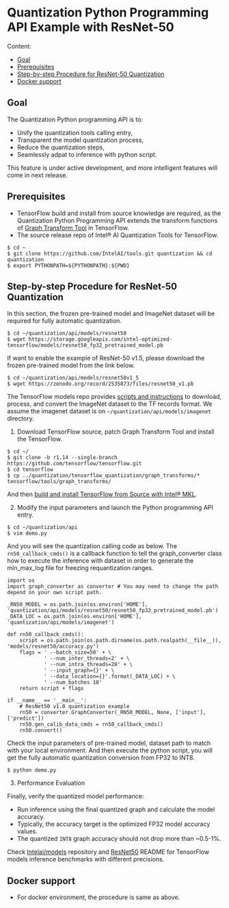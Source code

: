 # Quantization Python Programming API Example with ResNet-50

Content:
* [Goal](#goal)
* [Prerequisites](#prerequisites)
* [Step-by-step Procedure for ResNet-50 Quantization](#step-by-step-procedure-for-resnet-50-quantization)
* [Docker support](#docker-support)



## Goal

The Quantization Python programming API is to:
* Unify the quantization tools calling entry, 
* Transparent the model quantization process, 
* Reduce the quantization steps,
* Seamlessly adpat to inference with python script.

This feature is under active development, and more intelligent features will come in next release.



## Prerequisites

* TensorFlow build and install from source knowledge are required, as the Quantization Python Programming API extends the transform functions of [Graph Transform Tool](https://github.com/tensorflow/tensorflow/blob/master/tensorflow/tools/graph_transforms/README.md) in TensorFlow.
* The source release repo of Intel® AI Quantization Tools for TensorFlow.
```
$ cd ~
$ git clone https://github.com/IntelAI/tools.git quantization && cd quantization
$ export PYTHONPATH=${PYTHONPATH}:${PWD}
```



## Step-by-step Procedure for ResNet-50 Quantization

In this section, the frozen pre-trained model and ImageNet dataset will be required for fully automatic quantization. 

```
$ cd ~/quantization/api/models/resnet50
$ wget https://storage.googleapis.com/intel-optimized-tensorflow/models/resnet50_fp32_pretrained_model.pb
```

If want to enable the example of ResNet-50 v1.5, please download the frozen pre-trained model from the link below.

```
$ cd ~/quantization/api/models/resnet50v1_5
$ wget https://zenodo.org/record/2535873/files/resnet50_v1.pb
```

The TensorFlow models repo provides [scripts and instructions](https://github.com/tensorflow/models/tree/master/research/slim#an-automated-script-for-processing-imagenet-data) to download, process, and convert the ImageNet dataset to the TF records format.
We assume the imagenet dataset is on `~/quantization/api/models/imagenet` directory. 

1. Download TensorFlow source, patch Graph Transform Tool and install the TensorFlow.
```
$ cd ~/
$ git clone -b r1.14 --single-branch https://github.com/tensorflow/tensorflow.git
$ cd tensorflow
$ cp ../quantization/tensorflow_quantization/graph_transforms/*  tensorflow/tools/graph_transforms/
```
And then [build and install TensorFlow from Source with Intel® MKL](https://software.intel.com/en-us/articles/intel-optimization-for-tensorflow-installation-guide).

2. Modify the input parameters and launch the Python programming API entry.
```
$ cd ~/quantization/api
$ vim demo.py
```
And you will see the quantization calling code as below. The `rn50_callback_cmds()` is a callback function
to tell the graph_converter class how to execute the inference with dataset in order to generate 
the min_max_log file for freezing requantization ranges.

```
import os
import graph_converter as converter # You may need to change the path depend on your own script path.

_RN50_MODEL = os.path.join(os.environ['HOME'], 'quantization/api/models/resnet50/resnet50_fp32_pretrained_model.pb')
_DATA_LOC = os.path.join(os.environ['HOME'], 'quantization/api/models/imagenet')

def rn50_callback_cmds():
    script = os.path.join(os.path.dirname(os.path.realpath(__file__)), 'models/resnet50/accuracy.py')
    flags = ' --batch_size=50' + \
            ' --num_inter_threads=2' + \
            ' --num_intra_threads=28' + \
            ' --input_graph={}' + \
            ' --data_location={}'.format(_DATA_LOC) + \
            ' --num_batches 10'
    return script + flags

if __name__ == '__main__':
    # ResNet50 v1.0 quantization example
    rn50 = converter.GraphConverter(_RN50_MODEL, None, ['input'], ['predict'])
    rn50.gen_calib_data_cmds = rn50_callback_cmds()
    rn50.convert()
```
Check the input parameters of pre-trained model, dataset path to match with your local environment. And then execute the python script, you will get the fully automatic quantization conversion from FP32 to INT8.
```
$ python demo.py
```
3. Performance Evaluation

Finally, verify the quantized model performance:
 * Run inference using the final quantized graph and calculate the model accuracy.
 * Typically, the accuracy target is the optimized FP32 model accuracy values.
 * The quantized `INT8` graph accuracy should not drop more than ~0.5-1%.

 Check [Intelai/models](https://github.com/IntelAI/models) repository and [ResNet50](https://github.com/IntelAI/models/tree/master/benchmarks/image_recognition/tensorflow/resnet50) README for TensorFlow models inference benchmarks with different precisions.



## Docker support

* For docker environment, the procedure is same as above. 

